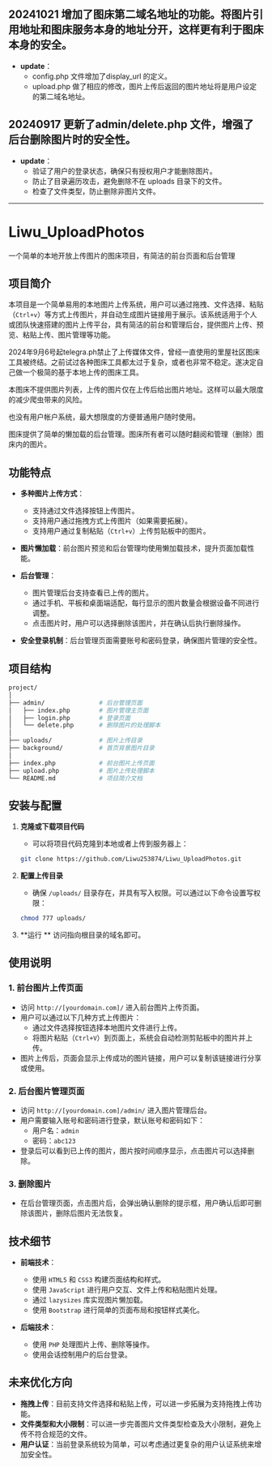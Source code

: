 ## 20241021 增加了图床第二域名地址的功能。将图片引用地址和图床服务本身的地址分开，这样更有利于图床本身的安全。
- **update**：
  - config.php 文件增加了display_url 的定义。
  - upload.php 做了相应的修改，图片上传后返回的图片地址将是用户设定的第二域名地址。

## 20240917 更新了admin/delete.php 文件，增强了后台删除图片时的安全性。

- **update**：
  - 验证了用户的登录状态，确保只有授权用户才能删除图片。
  - 防止了目录遍历攻击，避免删除不在 uploads 目录下的文件。
  - 检查了文件类型，防止删除非图片文件。

-----

# Liwu_UploadPhotos
 一个简单的本地开放上传图片的图床项目，有简洁的前台页面和后台管理

## 项目简介

本项目是一个简单易用的本地图片上传系统，用户可以通过拖拽、文件选择、粘贴（`Ctrl+v`）等方式上传图片，并自动生成图片链接用于展示。该系统适用于个人或团队快速搭建的图片上传平台，具有简洁的前台和管理后台，提供图片上传、预览、粘贴上传、图片管理等功能。

2024年9月6号起telegra.ph禁止了上传媒体文件，曾经一直使用的里屋社区图床工具被终结。之前试过各种图床工具都太过于复杂，或者也非常不稳定。遂决定自己做一个极简的基于本地上传的图床工具。

本图床不提供图片列表，上传的图片仅在上传后给出图片地址。这样可以最大限度的减少爬虫带来的风险。

也没有用户帐户系统，最大想限度的方便普通用户随时使用。

图床提供了简单的懒加载的后台管理。图床所有者可以随时翻阅和管理（删除）图床内的图片。


## 功能特点

- **多种图片上传方式**：
  - 支持通过文件选择按钮上传图片。
  - 支持用户通过拖拽方式上传图片（如果需要拓展）。
  - 支持用户通过复制粘贴（`Ctrl+v`）上传剪贴板中的图片。
  
- **图片懒加载**：前台图片预览和后台管理均使用懒加载技术，提升页面加载性能。
  
- **后台管理**：
  - 图片管理后台支持查看已上传的图片。
  - 通过手机、平板和桌面端适配，每行显示的图片数量会根据设备不同进行调整。
  - 点击图片时，用户可以选择删除该图片，并在确认后执行删除操作。
  
- **安全登录机制**：后台管理页面需要账号和密码登录，确保图片管理的安全性。

## 项目结构

```bash
project/
│
├── admin/               # 后台管理页面
│   ├── index.php        # 图片管理主页面
│   ├── login.php        # 登录页面
│   └── delete.php       # 删除图片的处理脚本
│
├── uploads/             # 图片上传目录
├── background/          # 首页背景图片目录
│
├── index.php            # 前台图片上传页面
├── upload.php           # 图片上传处理脚本
└── README.md            # 项目简介文档
```

## 安装与配置

1. **克隆或下载项目代码**
   - 可以将项目代码克隆到本地或者上传到服务器上：
   
   ```bash
   git clone https://github.com/Liwu253874/Liwu_UploadPhotos.git
   ```

2. **配置上传目录**
   - 确保 `/uploads/` 目录存在，并具有写入权限。可以通过以下命令设置写权限：
   
   ```bash
   chmod 777 uploads/
   ```

3. **运行 **
   访问指向根目录的域名即可。

## 使用说明

### 1. 前台图片上传页面

- 访问 `http://[yourdomain.com]/` 进入前台图片上传页面。
- 用户可以通过以下几种方式上传图片：
  - 通过文件选择按钮选择本地图片文件进行上传。
  - 将图片粘贴（`Ctrl+V`）到页面上，系统会自动检测剪贴板中的图片并上传。
- 图片上传后，页面会显示上传成功的图片链接，用户可以复制该链接进行分享或使用。

### 2. 后台图片管理页面

- 访问 `http://[yourdomain.com]/admin/` 进入图片管理后台。
- 用户需要输入账号和密码进行登录，默认账号和密码如下：
  - 用户名：`admin`
  - 密码：`abc123`
- 登录后可以看到已上传的图片，图片按时间顺序显示，点击图片可以选择删除。

### 3. 删除图片

- 在后台管理页面，点击图片后，会弹出确认删除的提示框，用户确认后即可删除该图片，删除后图片无法恢复。

## 技术细节

- **前端技术**：
  - 使用 `HTML5` 和 `CSS3` 构建页面结构和样式。
  - 使用 `JavaScript` 进行用户交互、文件上传和粘贴图片处理。
  - 通过 `lazysizes` 库实现图片懒加载。
  - 使用 `Bootstrap` 进行简单的页面布局和按钮样式美化。
  
- **后端技术**：
  - 使用 `PHP` 处理图片上传、删除等操作。
  - 使用会话控制用户的后台登录。

## 未来优化方向

- **拖拽上传**：目前支持文件选择和粘贴上传，可以进一步拓展为支持拖拽上传功能。
- **文件类型和大小限制**：可以进一步完善图片文件类型检查及大小限制，避免上传不符合规范的文件。
- **用户认证**：当前登录系统较为简单，可以考虑通过更复杂的用户认证系统来增加安全性。
